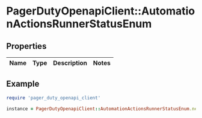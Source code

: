 # PagerDutyOpenapiClient::AutomationActionsRunnerStatusEnum

## Properties

| Name | Type | Description | Notes |
| ---- | ---- | ----------- | ----- |

## Example

```ruby
require 'pager_duty_openapi_client'

instance = PagerDutyOpenapiClient::AutomationActionsRunnerStatusEnum.new()
```

